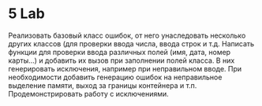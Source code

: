 # 5 Lab

Реализовать базовый класс ошибок, от него унаследовать несколько других классов (для проверки ввода числа, ввода строк и т.д.
Написать функции для проверки ввода различных полей (имя, дата, номер карты…) и добавить их вызов при заполнении полей класса. В них
генерировать исключения, например при неправильном вводе.
При необходимости добавить генерацию ошибок на неправильное выделение памяти, выход за границы контейнера и т.п.
Продемонстрировать работу с исключениями.
